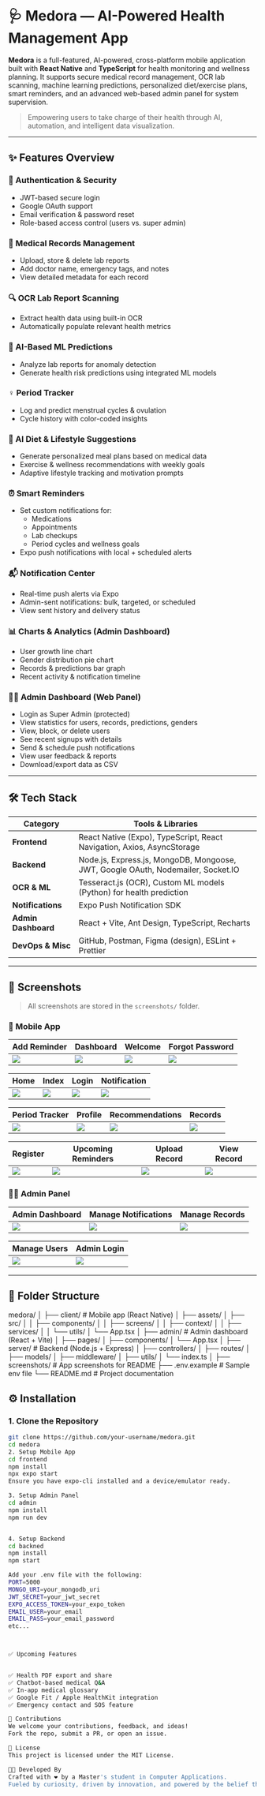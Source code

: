 # 🩺 Medora — AI-Powered Health Management App

**Medora** is a full-featured, AI-powered, cross-platform mobile application built with **React Native** and **TypeScript** for health monitoring and wellness planning. It supports secure medical record management, OCR lab scanning, machine learning predictions, personalized diet/exercise plans, smart reminders, and an advanced web-based admin panel for system supervision.

> Empowering users to take charge of their health through AI, automation, and intelligent data visualization.

---

## ✨ Features Overview

### 🔐 Authentication & Security
- JWT-based secure login
- Google OAuth support
- Email verification & password reset
- Role-based access control (users vs. super admin)

### 📝 Medical Records Management
- Upload, store & delete lab reports
- Add doctor name, emergency tags, and notes
- View detailed metadata for each record

### 🔍 OCR Lab Report Scanning
- Extract health data using built-in OCR
- Automatically populate relevant health metrics

### 🧠 AI-Based ML Predictions
- Analyze lab reports for anomaly detection
- Generate health risk predictions using integrated ML models

### ♀️ Period Tracker
- Log and predict menstrual cycles & ovulation
- Cycle history with color-coded insights

### 🥗 AI Diet & Lifestyle Suggestions
- Generate personalized meal plans based on medical data
- Exercise & wellness recommendations with weekly goals
- Adaptive lifestyle tracking and motivation prompts

### ⏰ Smart Reminders
- Set custom notifications for:
  - Medications
  - Appointments
  - Lab checkups
  - Period cycles and wellness goals
- Expo push notifications with local + scheduled alerts

### 📬 Notification Center
- Real-time push alerts via Expo
- Admin-sent notifications: bulk, targeted, or scheduled
- View sent history and delivery status

### 📊 Charts & Analytics (Admin Dashboard)
- User growth line chart
- Gender distribution pie chart
- Records & predictions bar graph
- Recent activity & notification timeline

### 🧑‍💼 Admin Dashboard (Web Panel)
- Login as Super Admin (protected)
- View statistics for users, records, predictions, genders
- View, block, or delete users
- See recent signups with details
- Send & schedule push notifications
- View user feedback & reports
- Download/export data as CSV

---

## 🛠 Tech Stack

| Category           | Tools & Libraries                                                                  |
|-------------------|--------------------------------------------------------------------------------------|
| **Frontend**       | React Native (Expo), TypeScript, React Navigation, Axios, AsyncStorage              |
| **Backend**        | Node.js, Express.js, MongoDB, Mongoose, JWT, Google OAuth, Nodemailer, Socket.IO    |
| **OCR & ML**       | Tesseract.js (OCR), Custom ML models (Python) for health prediction                 |
| **Notifications**  | Expo Push Notification SDK                                                          |
| **Admin Dashboard**| React + Vite, Ant Design, TypeScript, Recharts                                      |
| **DevOps & Misc**  | GitHub, Postman, Figma (design), ESLint + Prettier                                  |

---

## 📸 Screenshots

> All screenshots are stored in the `screenshots/` folder.

### 📱 Mobile App

| Add Reminder | Dashboard | Welcome | Forgot Password |
|--------------|-----------|---------|-----------------|
| ![](screenshots/AddRemi.jpg) | ![](screenshots/dashboard.jpg) | ![](screenshots/first.jpg) | ![](screenshots/ForgotPassword.jpg) |

| Home | Index | Login | Notification |
|------|-------|-------|--------------|
| ![](screenshots/Home.jpg) | ![](screenshots/Index.jpg) | ![](screenshots/login.jpg) | ![](screenshots/notification.jpg) |

| Period Tracker | Profile | Recommendations | Records |
|----------------|---------|------------------|--------|
| ![](screenshots/periods.jpg) | ![](screenshots/Profile.jpg) | ![](screenshots/Recommendations.jpg) | ![](screenshots/Records.jpg) |

| Register | Upcoming Reminders | Upload Record | View Record |
|----------|---------------------|----------------|--------------|
| ![](screenshots/Register.jpg) | ![](screenshots/upcommingRemi.jpg) | ![](screenshots/UploadRecord.jpg) | ![](screenshots/ViewRecord.jpg) |

### 🧑‍💼 Admin Panel

| Admin Dashboard | Manage Notifications | Manage Records |
|-----------------|----------------------|----------------|
| ![](screenshots/AdminDashboard.png) | ![](screenshots/AdminManageNotifications.png) | ![](screenshots/AdminManageRecords.png) |

| Manage Users | Admin Login |
|--------------|-------------|
| ![](screenshots/AdminMangeUsers.png) | ![](screenshots/AdminLogin.png) |

---

## 📂 Folder Structure



medora/ │ ├── client/ # Mobile app (React Native) │ ├── assets/ │ ├── src/ │ │ ├── components/ │ │ ├── screens/ │ │ ├── context/ │ │ ├── services/ │ │ └── utils/ │ └── App.tsx │ ├── admin/ # Admin dashboard (React + Vite) │ ├── pages/ │ ├── components/ │ └── App.tsx │ ├── server/ # Backend (Node.js + Express) │ ├── controllers/ │ ├── routes/ │ ├── models/ │ ├── middleware/ │ ├── utils/ │ └── index.ts │ ├── screenshots/ # App screenshots for README ├── .env.example # Sample env file └── README.md # Project documentation


## ⚙️ Installation

### 1. Clone the Repository

```bash
git clone https://github.com/your-username/medora.git
cd medora
2. Setup Mobile App
cd frontend
npm install
npx expo start
Ensure you have expo-cli installed and a device/emulator ready.

3. Setup Admin Panel
cd admin
npm install
npm run dev


4. Setup Backend
cd backned
npm install
npm start

Add your .env file with the following:
PORT=5000
MONGO_URI=your_mongodb_uri
JWT_SECRET=your_jwt_secret
EXPO_ACCESS_TOKEN=your_expo_token
EMAIL_USER=your_email
EMAIL_PASS=your_email_password
etc...



✅ Upcoming Features


✅ Health PDF export and share
✅ Chatbot-based medical Q&A
✅ In-app medical glossary
✅ Google Fit / Apple HealthKit integration
✅ Emergency contact and SOS feature

🤝 Contributions
We welcome your contributions, feedback, and ideas!
Fork the repo, submit a PR, or open an issue.

📃 License
This project is licensed under the MIT License.

👩‍💻 Developed By
Crafted with ❤️ by a Master's student in Computer Applications.
Fueled by curiosity, driven by innovation, and powered by the belief that with the right tools, anything is possible.

